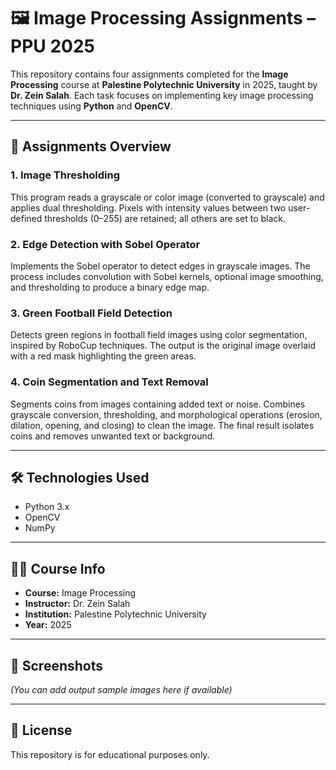 # 🖼️ Image Processing Assignments – PPU 2025

This repository contains four assignments completed for the **Image Processing** course at **Palestine Polytechnic University** in 2025, taught by **Dr. Zein Salah**. Each task focuses on implementing key image processing techniques using **Python** and **OpenCV**.

---

## 📂 Assignments Overview

### 1. Image Thresholding
This program reads a grayscale or color image (converted to grayscale) and applies dual thresholding. Pixels with intensity values between two user-defined thresholds (0–255) are retained; all others are set to black.

### 2. Edge Detection with Sobel Operator
Implements the Sobel operator to detect edges in grayscale images. The process includes convolution with Sobel kernels, optional image smoothing, and thresholding to produce a binary edge map.

### 3. Green Football Field Detection
Detects green regions in football field images using color segmentation, inspired by RoboCup techniques. The output is the original image overlaid with a red mask highlighting the green areas.

### 4. Coin Segmentation and Text Removal
Segments coins from images containing added text or noise. Combines grayscale conversion, thresholding, and morphological operations (erosion, dilation, opening, and closing) to clean the image. The final result isolates coins and removes unwanted text or background.

---

## 🛠️ Technologies Used
- Python 3.x  
- OpenCV  
- NumPy

---

## 🧑‍🎓 Course Info
- **Course:** Image Processing  
- **Instructor:** Dr. Zein Salah  
- **Institution:** Palestine Polytechnic University  
- **Year:** 2025

---

## 📸 Screenshots
*(You can add output sample images here if available)*

---

## 📄 License
This repository is for educational purposes only.
